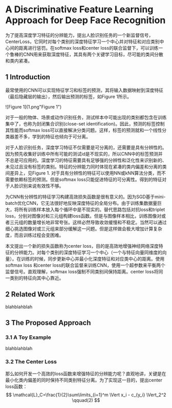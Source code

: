 # A Discriminative Feature Learning Approach for Deep Face Recognition

为了提高深度学习特征的分辨能力，提出人脸识别任务的一个新监督信号，CenterLoss，它同时对每个类别的深度特征学习一个中心并对特征和对应类别中心间的距离进行惩罚。在softmax loss和center loss的联合监督下，可以训练一个鲁棒的CNN用来获取深度特征，其具有两个关键学习目标，尽可能的类间分散和类内紧凑。



## 1 Introduction

最常使用的CNN可以实现特征学习和标签的预测，其将输入数据映射到深度特征（最后隐藏层的输出），然后输出预测的标签，如Figure 1所示。

![Figure 1](1.png"Figure 1")

对于一般的物体、场景或动作识别任务，测试样本中可能出现的类别都包含在训练集中了，也称为封闭集合识别(close-set identification)。因此，预测的标签控制其性能而softmax loss可以直接解决分类问题。这样，标签的预测就和一个线性分类器差不多，学到的特征也倾向于可分离。

对于人脸识别任务，深度学习特征不仅需要是可分离的，还需要是具有分辨性的。因为预先收集好训练中所有可能的测试id是不现实的，所以CNN中的标签预测并不总是可应用的。深度学习的特征需要具有足够强的分辨性和泛化性来识别新的、未见过且没有标签的类别。特征的分辨能力同时体现在紧凑的类内偏差和分离的类间差异上，见Figure 1. 对于具有分辨性的特征可以使用NN或kNN算法分类，而不需要依赖标签的预测。但是softmax loss只能促进特征的可分离性。得到的特征对于人脸识别来说有效性不够。

为CNN有分辨性的特征学习构建高效损失函数是很有意义的。因为SGD基于mini-batch优化CNN，它无法很好地反映深度特征的全局分布。由于训练集数据量巨大，将所有训练样本放入每个循环中是不现实的。替代思路包括对抗loss和triplet loss，分别对图像对和三元组构建loss函数。但是与图像样本相比，训练图像对或者三元组的数量增长地非常夸张。这样必然导致收敛缓慢和不稳定。当然可以通过细心挑选图像对或三元组来部分缓解这一问题。但是这样做会极大增加计算复杂度，而且训练过程会变困难。

本文提出一个新的损失函数称为center loss，目的是高效地增强神经网络深度特征的分辨能力。对每个类别的深度特征学习一个中心（一个与特征向量同维度的向量）。在训练的时候，同步更新中心并最小化深度特征和对应类中心的距离。使用softmax loss 和center loss的联合监督来训练CNN，使用一个超参数来平衡两个监督信号。直观理解，softmax loss强制不同类别间保持距离。center loss将同一类别的特征向其中心靠近。



## 2 Related Work

blahblahblah



## 3 The Proposed Approach

### 3.1 A Toy Example

blahblahblah

### 3.2 The Center Loss

那么如何开发一个高效的loss函数来增强特征的分辨能力呢？直观地讲，关键是在最小化类内偏差的同时保持不同类别特征分离。为了实现这一目的，提出center loss函数：
$$
\mathcal{L}_C=\frac{1}{2}\sum\limits_{i=1}^m \Vert x_i - c_{y_i} \Vert_2^2 \qquad(2)
$$
